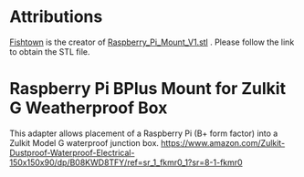 
# Attributions
[Fishtown](https://www.printables.com/@Fishtown_327933) is the creator of 
[Raspberry_Pi_Mount_V1.stl](https://www.printables.com/model/253933-simple-raspberry-pi-mount)
. Please follow the link to obtain the STL file.

# Raspberry Pi BPlus Mount for Zulkit G Weatherproof Box
This adapter allows placement of a Raspberry Pi (B+ form factor) into a Zulkit 
Model G waterproof junction box.
https://www.amazon.com/Zulkit-Dustproof-Waterproof-Electrical-150x150x90/dp/B08KWD8TFY/ref=sr_1_fkmr0_1?sr=8-1-fkmr0

